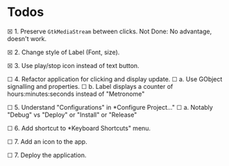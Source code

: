 # Todos

☒ 1. Preserve `GtkMediaStream` between clicks. Not Done: No advantage, 
     doesn't work.

☒ 2. Change style of Label (Font, size).

☒ 3. Use play/stop icon instead of text button.

☐ 4. Refactor application for clicking and display 
     update.
    ☐ a. Use GObject signalling and properties.
    ☐ b. Label displays a counter of hours:minutes:seconds instead of 
         "Metronome"

☐ 5. Understand "Configurations" in *Configure Project…"
    ☐ a. Notably "Debug" vs "Deploy" or "Install" or "Release"

☐ 6. Add <SPACE> shortcut to *Keyboard Shortcuts" menu.

☐ 7. Add an icon to the app.

☐ 7. Deploy the application.
